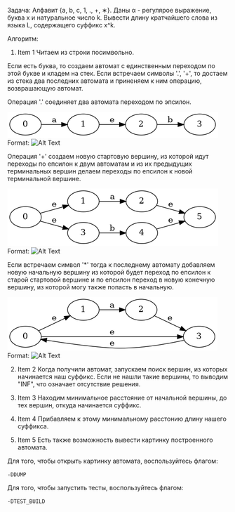 Задача:
Алфавит {a, b, c, 1, ., +, ∗}. Даны α - регулярое выражение, буква x и натуральное число k. Вывести длину кратчайшего слова из
языка L, содержащего суффикс x^k.

Алгоритм:
1. Item 1 Читаем из строки посимвольно.

Если есть буква, то создаем автомат с единственным переходом по этой букве и кладем на стек.
Если встречаем символы '.', '+', то достаем из стека два последних автомата и приненяем к ним операцию, возврашающую автомат.

Операция '.' соединяет два автомата переходом по эпсилон.

![GitHub Logo](/image/a.b.png)
Format: ![Alt Text](url)

Операция '+' создаем новую стартовую вершину, из которой идут переходы по епсилон к двум автоматам и из их предыдущих терминальных вершин делаем переходы по епсилон к новой терминальной вершине.

![GitHub Logo](/image/a+b.png)
Format: ![Alt Text](url)

Если встречаем символ '*' тогда к последнему автомату добавляем новую начальную вершину из которой будет переход по епсилон к старой стартовой вершине и по епсилон переход в новую конечную вершину, из которой могу также попасть в начальную.

![GitHub Logo](/image/a*.png)
Format: ![Alt Text](url)

2. Item 2 Когда получили автомат, запускаем поиск вершин, из которых начинается наш суффикс.
Если не нашли такие вершины, то выводим "INF", что означает отсутствие решения.

3. Item 3 Находим минимальное расстояние от начальной вершины, до тех вершин, откуда начинается суффикс.

4. Item 4 Прибавляем к этому минимальному расстонию длину нашего суффикса.

5. Item 5 Есть также возможность вывести картинку построенного автомата.

Для того, чтобы открыть картинку автомата, воспользуйтесь флагом:
```
-DDUMP
```

Для того, чтобы запустить тесты, воспользуйтесь флагом:
```
-DTEST_BUILD
```